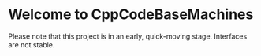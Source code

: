 # Welcome to CppCodeBaseMachines

Please note that this project is in an early, quick-moving stage. Interfaces are not stable.

